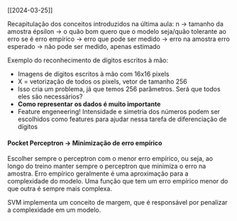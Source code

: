 [[2024-03-25]]

Recapitulação dos conceitos introduzidos na última aula:
n -> tamanho da amostra
épsilon -> o quão bom quero que o modelo seja/quão tolerante ao erro se é
erro empírico -> erro que pode ser medido -> erro na amostra
erro esperado -> não pode ser medido, apenas estimado

Exemplo do reconhecimento de dígitos escritos à mão:
- Imagens de dígitos escritos à mão com 16x16 pixels
- X = vetorização de todos os pixels, vetor de tamanho 256
- Isso cria um problema, já que temos 256 parâmetros. Será que todos eles são necessários?
- **Como representar os dados é muito importante**
- Feature engeneering! Intensidade e simetria dos números podem ser escolhidos como features para ajudar nessa tarefa de diferenciação de dígitos

#### Pocket Perceptron -> Minimização de erro empírico
Escolher sempre o perceptron com o menor erro empírico, ou seja, ao longo do treino manter sempre o perceptron que minimiza o erro na amostra. 
Erro empírico geralmente é uma aproximação para a complexidade do modelo. Uma função que tem um erro empírico menor do que outra é sempre mais complexa.

SVM implementa um conceito de margem, que é responsável por penalizar a complexidade em um modelo.
